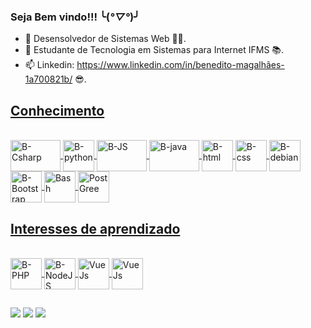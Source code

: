 ### Seja Bem vindo!!! ╰(*°▽°*)╯

- 🔭 Desensolvedor de Sistemas Web 👨‍💻.
- 🌱 Estudante de Tecnologia em Sistemas para Internet IFMS 📚.
- 📫 Linkedin: https://www.linkedin.com/in/benedito-magalhães-1a700821b/ 😎.

<div align="center">
<a href="https://github.com/Bencx1">
</div>

##
<h2>Conhecimento</h2>
<div style="display: inline_block"><br>
<img align="center" alt="B-Csharp" height="50" width="80" src="https://cdn.jsdelivr.net/gh/devicons/devicon/icons/csharp/csharp-original.svg">
<img align="center" alt="B-python" height="50" widht="80" src="https://cdn.jsdelivr.net/gh/devicons/devicon/icons/python/python-original.svg" />
<img align="center" alt="B-JS" height="50" width="80" src="https://cdn.jsdelivr.net/gh/devicons/devicon/icons/javascript/javascript-original.svg"/>
<img align="center" alt="B-java" height="50" width="80" src="https://cdn.jsdelivr.net/gh/devicons/devicon/icons/java/java-original.svg"/>
<img align="center" alt="B-html" height="50" widht="80" src="https://cdn.jsdelivr.net/gh/devicons/devicon/icons/html5/html5-original.svg" />
<img align="center" alt="B-css" height="50" widht="80" src="https://cdn.jsdelivr.net/gh/devicons/devicon/icons/css3/css3-original.svg" />
<img align="center" alt="B-debian" height="50" widht="80" src="https://cdn.jsdelivr.net/gh/devicons/devicon/icons/debian/debian-original.svg" />
<img align="center" alt="B-Bootstrap" height="50" widht="80" src="https://cdn.jsdelivr.net/gh/devicons/devicon/icons/bootstrap/bootstrap-original.svg" />
<img align="center" alt="Bash" height="50" widht="80" src="https://cdn.jsdelivr.net/gh/devicons/devicon/icons/bash/bash-original.svg" />
<img align="Center" alt="PostGree" height="50" widht="80" src="https://cdn.jsdelivr.net/gh/devicons/devicon/icons/postgresql/postgresql-original.svg" />
</div>

##
<h2>Interesses de aprendizado</h2>
<div style:"display: inline_block"><br>
<img align="center" alt="B-PHP" height="50" widht="80" src="https://cdn.jsdelivr.net/gh/devicons/devicon/icons/php/php-original.svg" />
<img align="center" alt="B-NodeJS" height="50" widht="80" src="https://cdn.jsdelivr.net/gh/devicons/devicon/icons/nodejs/nodejs-original.svg"/>
<img align="center" alt="VueJs" height="50" widht="80" src="https://cdn.jsdelivr.net/gh/devicons/devicon/icons/vuejs/vuejs-original.svg" />
<img align="center" alt="VueJs" height="50" widht="80" src="https://cdn.jsdelivr.net/gh/devicons/devicon/icons/docker/docker-plain-wordmark.svg" />
</div>

##

<div>
<a href = "mailto:bencaceres1799@gmail.com"><img src="https://img.shields.io/badge/-Gmail-%23333?style=for-the-badge&logo=gmail&logoColor=white" target="_blank"></a>
<a href="https://www.linkedin.com/in/benedito-magalhães-1a700821b" target="_blank"><img src="https://img.shields.io/badge/-LinkedIn-%230077B5?style=for-the-badge&logo=linkedin&logoColor=white" target="_blank"></a>
<a href="https://www.instagram.com/_bene616/" target="_blank"><img src="https://img.shields.io/badge/-Instagram-%23E4405F?style=for-the-badge&logo=instagram&logoColor=white" target="_blank"></a>

</div>
